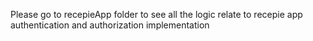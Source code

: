 Please go to recepieApp folder to see all the logic relate to recepie app authentication and authorization implementation
